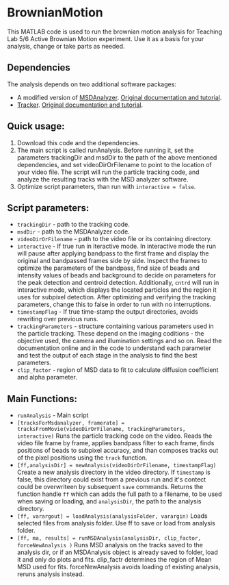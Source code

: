 # BrownianMotion
This MATLAB code is used to run the brownian motion analysis for Teaching Lab 5/6 Active Brownian Motion experiment.
Use it as a basis for your analysis, change or take parts as needed.

## Dependencies
The analysis depends on two additional software packages:
- A modified version of [MSDAnalyzer](https://github.com/nivieru/msdanalyzer). [Original documentation and tutorial](https://tinevez.github.io/msdanalyzer/).
- [Tracker](http://site.physics.georgetown.edu/matlab/code.html). [Original documentation and tutorial](http://site.physics.georgetown.edu/matlab/index.html).

## Quick usage:
1. Download this code and the dependencies.
2. The main script is called runAnalysis.
Before running it, set the parameters trackingDir and msdDir to the path of the above mentioned dependencies, and set videoDirOrFilename to point to the location of your video file.
The script will run the particle tracking code, and analyze the resulting tracks with the MSD analyzer software.
3. Optimize script parameters, than run with `interactive = false`.

## Script parameters:
- `trackingDir` - path to the tracking code.
- `msdDir` - path to the MSDAnalyzer code.
- `videoDirOrFilename` - path to the video file or its containing directory.
- `interactive` - If true run in iteractive mode. In interactive mode the run will pause after applying bandpass to the first frame and display the original and bandpassed frames side by side.
Inspect the frames to optimize the parameters of the bandpass, find size of beads and intensity values of beads and background to decide on parameters for the peak detection and centroid detection. Additionally, `cntrd` will run in interactive mode, which displays the located particles and the region it uses for subpixel detection.
After optimizing and verifying the tracking parameters, change this to false in order to run with no interruptions.
- `timestampFlag` - If true time-stamp the output directories, avoids rewriting over previous runs.
- `trackingParameters` - structure containing various parameters used in the particle tracking. These depend on the imaging coditions - the objective used, the camera and illumination settings and so on. Read the documentation online and in the code to understand each parameter and test the output of each stage in the analysis to find the best parameters.
- `clip_factor` - region of MSD data to fit to calculate diffusion coefficient and alpha parameter.

## Main Functions:
- `runAnalysis` - Main script
- `[tracksForMsdanalyzer, framerate] = tracksFromMovie(videoDirOrFilename, trackingParameters, interactive)`
Runs the particle tracking code on the video.
Reads the video file frame by frame, applies bandpass filter to each frame, finds positions of beads to subpixel accuracy, and than composes tracks out of the pixel positions using the `track` function.
- `[ff,analysisDir] = newAnalysis(videoDirOrFilename, timestampFlag)`
Create a new analysis directory in the video directory. If `timestamp` is false, this directory could exist from a previous run and it's contect could be overwriteen by subsequent `save` commands.
Returns the function handle `ff` which can adds the full path to a filename, to be used when saving or loading, and `analysisDir`, the path to the analysis directory.
- `[ff, varargout] = loadAnalysis(analysisFolder, varargin)`
Loads selected files from analysis folder. Use ff to save or load from analysis folder.
- `[ff, ma, results] = runMSDAnalysis(analysisDir, clip_factor, forceNewAnalysis )`
Runs MSD analysis on the tracks saved to the analysis dir, or if an MSDAnalysis object is already saved to folder, load it and only do plots and fits.
clip_factr determines the region of Mean MSD used for fits.
forceNewAnalysis avoids loading of existing analysis, reruns analysis instead.
